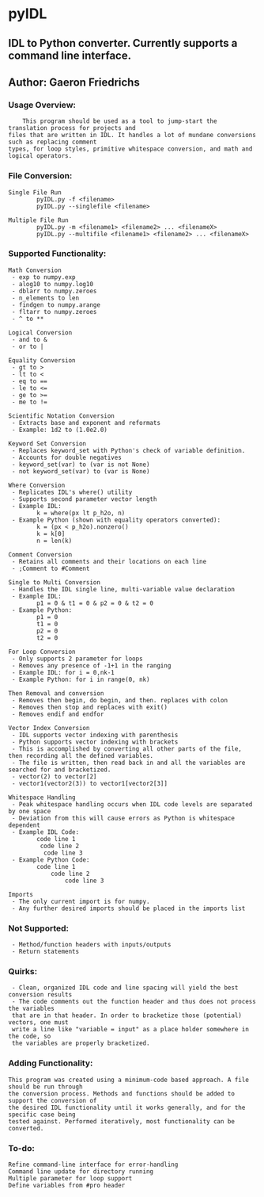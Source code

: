 # pyIDL
## IDL to Python converter. Currently supports a command line interface.
## Author: Gaeron Friedrichs

### Usage Overview:
		This program should be used as a tool to jump-start the translation process for projects and 
	files that are written in IDL. It handles a lot of mundane conversions such as replacing comment 
	types, for loop styles, primitive whitespace conversion, and math and logical operators.   

### File Conversion:
	Single File Run
	 		pyIDL.py -f <filename>
	 		pyIDL.py --singlefile <filename>

	Multiple File Run
	 		pyIDL.py -m <filename1> <filename2> ... <filenameX>
	 		pyIDL.py --multifile <filename1> <filename2> ... <filenameX>

### Supported Functionality:
	Math Conversion
	 - exp to numpy.exp
	 - alog10 to numpy.log10
	 - dblarr to numpy.zeroes
	 - n_elements to len
	 - findgen to numpy.arange
	 - fltarr to numpy.zeroes
	 - ^ to ** 

	Logical Conversion
	 - and to &
	 - or to |

	Equality Conversion
	 - gt to >
	 - lt to <
	 - eq to ==
	 - le to <=
	 - ge to >=
	 - me to !=

	Scientific Notation Conversion
	 - Extracts base and exponent and reformats
	 - Example: 1d2 to (1.0e2.0)

	Keyword Set Conversion
	 - Replaces keyword_set with Python's check of variable definition. 
	 - Accounts for double negatives
	 - keyword_set(var) to (var is not None)
	 - not keyword_set(var) to (var is None)

	Where Conversion
	 - Replicates IDL's where() utility
	 - Supports second parameter vector length
	 - Example IDL: 
			k = where(px lt p_h2o, n)
	 - Example Python (shown with equality operators converted):
			k = (px < p_h2o).nonzero()
			k = k[0]
			n = len(k)

	Comment Conversion
	 - Retains all comments and their locations on each line
	 - ;Comment to #Comment

	Single to Multi Conversion
	 - Handles the IDL single line, multi-variable value declaration
	 - Example IDL:
			p1 = 0 & t1 = 0 & p2 = 0 & t2 = 0
	 - Example Python:
			p1 = 0
			t1 = 0
			p2 = 0
			t2 = 0

	For Loop Conversion
	 - Only supports 2 parameter for loops
	 - Removes any presence of -1+1 in the ranging
	 - Example IDL: for i = 0,nk-1 
	 - Example Python: for i in range(0, nk)

	Then Removal and conversion
	 - Removes then begin, do begin, and then. replaces with colon
	 - Removes then stop and replaces with exit()
	 - Removes endif and endfor

	Vector Index Conversion
	 - IDL supports vector indexing with parenthesis
	 - Python supports vector indexing with brackets
	 - This is accomplished by converting all other parts of the file, then recording all the defined variables. 
	 - The file is written, then read back in and all the variables are searched for and bracketized. 
	 - vector(2) to vector[2]
	 - vector1(vector2(3)) to vector1[vector2[3]]

	Whitespace Handling
	 - Peak whitespace handling occurs when IDL code levels are separated by one space
	 - Deviation from this will cause errors as Python is whitespace dependent
	 - Example IDL Code:
	 		code line 1
			 code line 2
			  code line 3
	 - Example Python Code:
			code line 1
				code line 2
					code line 3

	Imports
	 - The only current import is for numpy. 
	 - Any further desired imports should be placed in the imports list				

### Not Supported:
	 - Method/function headers with inputs/outputs
	 - Return statements

### Quirks:
	 - Clean, organized IDL code and line spacing will yield the best conversion results
	 - The code comments out the function header and thus does not process the variables 
	 that are in that header. In order to bracketize those (potential) vectors, one must
	 write a line like "variable = input" as a place holder somewhere in the code, so 
	 the variables are properly bracketized.

### Adding Functionality:
	This program was created using a minimum-code based approach. A file should be run through
	the conversion process. Methods and functions should be added to support the conversion of 
	the desired IDL functionality until it works generally, and for the specific case being 
	tested against. Performed iteratively, most functionality can be converted.

### To-do:
	Refine command-line interface for error-handling
	Command line update for directory running
	Multiple parameter for loop support
	Define variables from #pro header
